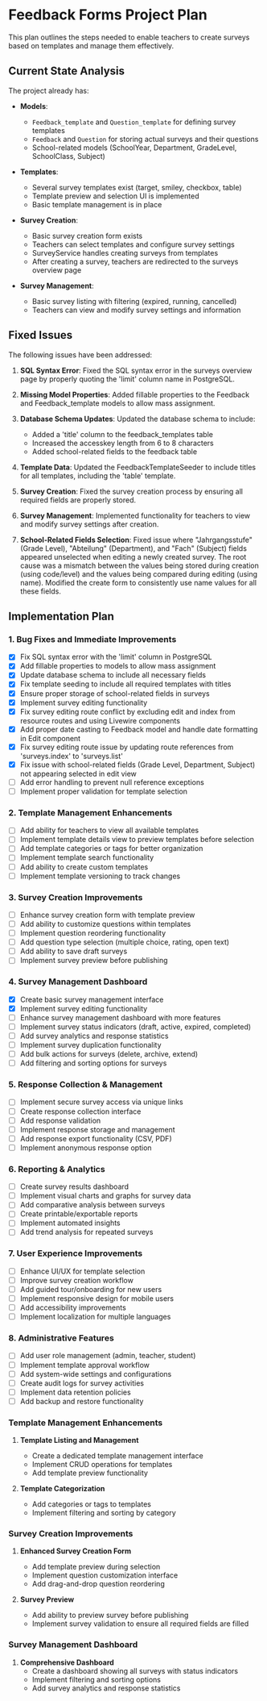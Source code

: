 # Feedback Forms Project Plan

This plan outlines the steps needed to enable teachers to create surveys based on templates and manage them effectively.

## Current State Analysis

The project already has:

- **Models**:
  - `Feedback_template` and `Question_template` for defining survey templates
  - `Feedback` and `Question` for storing actual surveys and their questions
  - School-related models (SchoolYear, Department, GradeLevel, SchoolClass, Subject)

- **Templates**:
  - Several survey templates exist (target, smiley, checkbox, table)
  - Template preview and selection UI is implemented
  - Basic template management is in place

- **Survey Creation**:
  - Basic survey creation form exists
  - Teachers can select templates and configure survey settings
  - SurveyService handles creating surveys from templates
  - After creating a survey, teachers are redirected to the surveys overview page

- **Survey Management**:
  - Basic survey listing with filtering (expired, running, cancelled)
  - Teachers can view and modify survey settings and information

## Fixed Issues

The following issues have been addressed:

1. **SQL Syntax Error**: Fixed the SQL syntax error in the surveys overview page by properly quoting the 'limit' column name in PostgreSQL.

2. **Missing Model Properties**: Added fillable properties to the Feedback and Feedback_template models to allow mass assignment.

3. **Database Schema Updates**: Updated the database schema to include:
   - Added a 'title' column to the feedback_templates table
   - Increased the accesskey length from 6 to 8 characters
   - Added school-related fields to the feedback table

4. **Template Data**: Updated the FeedbackTemplateSeeder to include titles for all templates, including the 'table' template.

5. **Survey Creation**: Fixed the survey creation process by ensuring all required fields are properly stored.

6. **Survey Management**: Implemented functionality for teachers to view and modify survey settings after creation.

7. **School-Related Fields Selection**: Fixed issue where "Jahrgangsstufe" (Grade Level), "Abteilung" (Department), and "Fach" (Subject) fields appeared unselected when editing a newly created survey. The root cause was a mismatch between the values being stored during creation (using code/level) and the values being compared during editing (using name). Modified the create form to consistently use name values for all these fields.

## Implementation Plan

### 1. Bug Fixes and Immediate Improvements
- [x] Fix SQL syntax error with the 'limit' column in PostgreSQL
- [x] Add fillable properties to models to allow mass assignment
- [x] Update database schema to include all necessary fields
- [x] Fix template seeding to include all required templates with titles
- [x] Ensure proper storage of school-related fields in surveys
- [x] Implement survey editing functionality
- [x] Fix survey editing route conflict by excluding edit and index from resource routes and using Livewire components
- [x] Add proper date casting to Feedback model and handle date formatting in Edit component
- [x] Fix survey editing route issue by updating route references from 'surveys.index' to 'surveys.list'
- [x] Fix issue with school-related fields (Grade Level, Department, Subject) not appearing selected in edit view
- [ ] Add error handling to prevent null reference exceptions
- [ ] Implement proper validation for template selection

### 2. Template Management Enhancements
- [ ] Add ability for teachers to view all available templates
- [ ] Implement template details view to preview templates before selection
- [ ] Add template categories or tags for better organization
- [ ] Implement template search functionality
- [ ] Add ability to create custom templates
- [ ] Implement template versioning to track changes

### 3. Survey Creation Improvements
- [ ] Enhance survey creation form with template preview
- [ ] Add ability to customize questions within templates
- [ ] Implement question reordering functionality
- [ ] Add question type selection (multiple choice, rating, open text)
- [ ] Add ability to save draft surveys
- [ ] Implement survey preview before publishing

### 4. Survey Management Dashboard
- [x] Create basic survey management interface
- [x] Implement survey editing functionality
- [ ] Enhance survey management dashboard with more features
- [ ] Implement survey status indicators (draft, active, expired, completed)
- [ ] Add survey analytics and response statistics
- [ ] Implement survey duplication functionality
- [ ] Add bulk actions for surveys (delete, archive, extend)
- [ ] Add filtering and sorting options for surveys

### 5. Response Collection & Management
- [ ] Implement secure survey access via unique links
- [ ] Create response collection interface
- [ ] Add response validation
- [ ] Implement response storage and management
- [ ] Add response export functionality (CSV, PDF)
- [ ] Implement anonymous response option

### 6. Reporting & Analytics
- [ ] Create survey results dashboard
- [ ] Implement visual charts and graphs for survey data
- [ ] Add comparative analysis between surveys
- [ ] Create printable/exportable reports
- [ ] Implement automated insights
- [ ] Add trend analysis for repeated surveys

### 7. User Experience Improvements
- [ ] Enhance UI/UX for template selection
- [ ] Improve survey creation workflow
- [ ] Add guided tour/onboarding for new users
- [ ] Implement responsive design for mobile users
- [ ] Add accessibility improvements
- [ ] Implement localization for multiple languages

### 8. Administrative Features
- [ ] Add user role management (admin, teacher, student)
- [ ] Implement template approval workflow
- [ ] Add system-wide settings and configurations
- [ ] Create audit logs for survey activities
- [ ] Implement data retention policies
- [ ] Add backup and restore functionality

### Template Management Enhancements

1. **Template Listing and Management**
   - Create a dedicated template management interface
   - Implement CRUD operations for templates
   - Add template preview functionality

2. **Template Categorization**
   - Add categories or tags to templates
   - Implement filtering and sorting by category

### Survey Creation Improvements

1. **Enhanced Survey Creation Form**
   - Add template preview during selection
   - Implement question customization interface
   - Add drag-and-drop question reordering

2. **Survey Preview**
   - Add ability to preview survey before publishing
   - Implement survey validation to ensure all required fields are filled

### Survey Management Dashboard

1. **Comprehensive Dashboard**
   - Create a dashboard showing all surveys with status indicators
   - Implement filtering and sorting options
   - Add survey analytics and response statistics
